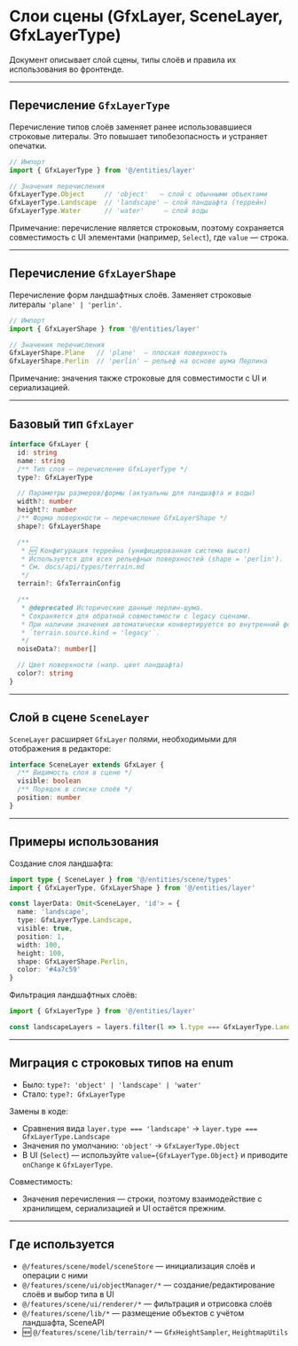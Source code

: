# Слои сцены (GfxLayer, SceneLayer, GfxLayerType)

Документ описывает слой сцены, типы слоёв и правила их использования во фронтенде.

---

## Перечисление `GfxLayerType`

Перечисление типов слоёв заменяет ранее использовавшиеся строковые литералы. Это повышает типобезопасность и устраняет опечатки.

```ts
// Импорт
import { GfxLayerType } from '@/entities/layer'

// Значения перечисления
GfxLayerType.Object     // 'object'   — слой с обычными объектами
GfxLayerType.Landscape  // 'landscape' — слой ландшафта (террейн)
GfxLayerType.Water      // 'water'     — слой воды
```

Примечание: перечисление является строковым, поэтому сохраняется совместимость с UI элементами (например, `Select`), где `value` — строка.

---

## Перечисление `GfxLayerShape`

Перечисление форм ландшафтных слоёв. Заменяет строковые литералы `'plane' | 'perlin'`.

```ts
// Импорт
import { GfxLayerShape } from '@/entities/layer'

// Значения перечисления
GfxLayerShape.Plane   // 'plane'  — плоская поверхность
GfxLayerShape.Perlin  // 'perlin' — рельеф на основе шума Перлина
```

Примечание: значения также строковые для совместимости с UI и сериализацией.

---

## Базовый тип `GfxLayer`

```ts
interface GfxLayer {
  id: string
  name: string
  /** Тип слоя — перечисление GfxLayerType */
  type?: GfxLayerType

  // Параметры размеров/формы (актуальны для ландшафта и воды)
  width?: number
  height?: number
  /** Форма поверхности — перечисление GfxLayerShape */
  shape?: GfxLayerShape

  /**
   * 🆕 Конфигурация террейна (унифицированная система высот)
   * Используется для всех рельефных поверхностей (shape = 'perlin').
   * См. docs/api/types/terrain.md
   */
  terrain?: GfxTerrainConfig

  /**
   * @deprecated Исторические данные перлин-шума.
   * Сохраняется для обратной совместимости c legacy сценами.
   * При наличии значения автоматически конвертируется во внутренний формат
   * `terrain.source.kind = 'legacy'`.
   */
  noiseData?: number[]

  // Цвет поверхности (напр. цвет ландшафта)
  color?: string
}
```

---

## Слой в сцене `SceneLayer`

`SceneLayer` расширяет `GfxLayer` полями, необходимыми для отображения в редакторе:

```ts
interface SceneLayer extends GfxLayer {
  /** Видимость слоя в сцене */
  visible: boolean
  /** Порядок в списке слоёв */
  position: number
}
```

---

## Примеры использования

Создание слоя ландшафта:
```ts
import type { SceneLayer } from '@/entities/scene/types'
import { GfxLayerType, GfxLayerShape } from '@/entities/layer'

const layerData: Omit<SceneLayer, 'id'> = {
  name: 'landscape',
  type: GfxLayerType.Landscape,
  visible: true,
  position: 1,
  width: 100,
  height: 100,
  shape: GfxLayerShape.Perlin,
  color: '#4a7c59'
}
```

Фильтрация ландшафтных слоёв:
```ts
import { GfxLayerType } from '@/entities/layer'

const landscapeLayers = layers.filter(l => l.type === GfxLayerType.Landscape)
```

---

## Миграция с строковых типов на enum

- Было: `type?: 'object' | 'landscape' | 'water'`
- Стало: `type?: GfxLayerType`

Замены в коде:
- Сравнения вида `layer.type === 'landscape'` → `layer.type === GfxLayerType.Landscape`
- Значения по умолчанию: `'object'` → `GfxLayerType.Object`
- В UI (`Select`) — используйте `value={GfxLayerType.Object}` и приводите `onChange` к `GfxLayerType`.

Совместимость:
- Значения перечисления — строки, поэтому взаимодействие с хранилищем, сериализацией и UI остаётся прежним. 

---

## Где используется

- `@/features/scene/model/sceneStore` — инициализация слоёв и операции с ними
- `@/features/scene/ui/objectManager/*` — создание/редактирование слоёв и выбор типа в UI
- `@/features/scene/ui/renderer/*` — фильтрация и отрисовка слоёв
- `@/features/scene/lib/*` — размещение объектов с учётом ландшафта, SceneAPI
- 🆕 `@/features/scene/lib/terrain/*` — `GfxHeightSampler`, `HeightmapUtils`
